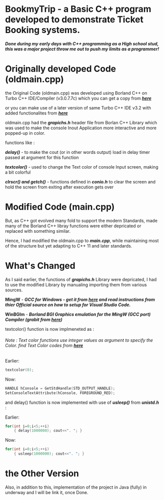 # BookmyTrip - a Basic C++ program developed to demonstrate Ticket Booking systems.

***Done during my early days with C++ programming as a High school stud, this was a major project throw me out to push my limits as a programmer!***

# Originally developed Code (oldmain.cpp)

the Original Code (oldmain.cpp) was developed using Borland C++ on Turbo C++ IDE/Compiler (v3.0.7.7c) which you can get a copy from ***[here](https://github.com/imAbhinavBharadwaj/bookmytrip.cpp/tree/main/cpp.sources)***

or you can make use of a later version of same Turbo C++ IDE v3.2 with added functionalites from ***[here](https://github.com/vineetchoudhary/turbocpp/releases/download/v3.2/Turbo.C.3.2.zip?raw=true&after=https://developerinsider.co/c-and-cpp-insider/)***

oldmain.cpp had the ***grapichs.h*** header file from Borlan C++ Library which was used to make the console Inout Application more interactive and more popped-up in color.

functions like :

***delay()*** - to make the cout (or in other words output) load in delay timer passed at argument for this function

***textcolor()*** -  used to change the Text color of console Input screen, making a bit colorful

***clrscr() and getch()*** - functions defined in ***conio.h*** to clear the screen and hold the screen from exiting after execution gets over

# Modified Code (main.cpp)

But, as C++ got evolved many fold to support the modern Standards, made many of the Borland C++ libray functions were either depricated or replaced with something similar.

Hence, I had modified the oldmain.cpp to ***main.cpp***, while maintaining most of the structure but yet adapting to C++ 11 and later standards.

# What's Changed

As I said earlier, the functions of ***grapichs.h*** Library were depricated, I had to use the modified Library by manualing importing them from various sources.

**MingW** - ***GCC for Windows - get it from [here](http://mingw-w64.org/doku.php/start) and read instructions from thier Official source on how to setup for Visual Studio Code.***

**WinBGIm** - ***Borland BGI Graphics emulation for the MingW (GCC port) Compiler (grabit from [here](http://winbgim.codecutter.org/V6_0/WinBGIm_Library6_0_Nov2005.zip))***

textcolor() function is now implmeneted as :

###### Note : Text color functions use integer values as argument to specify the Color. find Text Color codes from ***[here](https://www.programmingsimplified.com/c/graphics.h/colors)***

Earlier:
```c++
textcolor(0); 
```

Now:
```c++
HANDLE hConsole = GetStdHandle(STD_OUTPUT_HANDLE);
SetConsoleTextAttribute(hConsole, FOREGROUND_RED);
```

and delay() function is now implemented with use of ***usleep()*** from ***unistd.h*** :

Earlier:
```c++
for(int i=0;i<5;++i)
	{ delay(1000000); cout<<". "; }
```

Now:
```c++
for(int i=0;i<5;++i)
	{ usleep(1000000); cout<<". "; }
```
	
# the Other Version

Also, in addition to this, implementation of the project in Java (fully) in underway and I will be link it, once Done.
